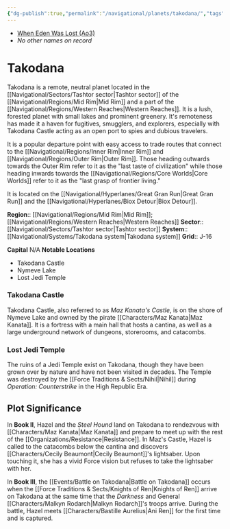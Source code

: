 ```yaml
---
{"dg-publish":true,"permalink":"/navigational/planets/takodana/","tags":["map","planet","midrim","western","tashtor","takodanasystem","greatgranrun","biox"]}
---
```


- [When Eden Was Lost (Ao3)](https://archiveofourown.org/works/19334440/chapters/45992584)
- *No other names on record* 
# Takodana

Takodana is a remote, neutral planet located in the [[Navigational/Sectors/Tashtor sector\|Tashtor sector]] of the [[Navigational/Regions/Mid Rim\|Mid Rim]] and a part of the [[Navigational/Regions/Western Reaches\|Western Reaches]]. It is a lush, forested planet with small lakes and prominent greenery. It's remoteness has made it a haven for fugitives, smugglers, and explorers, especially with Takodana Castle acting as an open port to spies and dubious travelers. 

It is a popular departure point with easy access to trade routes that connect to the [[Navigational/Regions/Inner Rim\|Inner Rim]] and [[Navigational/Regions/Outer Rim\|Outer Rim]]. Those heading outwards towards the Outer Rim refer to it as the "last taste of civilization" while those heading inwards towards the [[Navigational/Regions/Core Worlds\|Core Worlds]] refer to it as the "last grasp of frontier living." 

It is located on the [[Navigational/Hyperlanes/Great Gran Run\|Great Gran Run]] and the [[Navigational/Hyperlanes/Biox Detour\|Biox Detour]]. 

**Region**::  [[Navigational/Regions/Mid Rim\|Mid Rim]]; [[Navigational/Regions/Western Reaches\|Western Reaches]]
**Sector**::  [[Navigational/Sectors/Tashtor sector\|Tashtor sector]]
**System**::  [[Navigational/Systems/Takodana system\|Takodana system]]
**Grid**::  J-16

**Capital** N/A
**Notable Locations**
- Takodana Castle
- Nymeve Lake
- Lost Jedi Temple

### Takodana Castle

Takodana Castle, also referred to as *Maz Kanata's Castle*, is on the shore of Nymeve Lake and owned by the pirate [[Characters/Maz Kanata\|Maz Kanata]]. It is a fortress with a main hall that hosts a cantina, as well as a large underground network of dungeons, storerooms, and catacombs.
### Lost Jedi Temple

The ruins of a Jedi Temple exist on Takodana, though they have been grown over by nature and have not been visited in decades. The Temple was destroyed by the [[Force Traditions & Sects/Nihil\|Nihil]] during *Operation: Counterstrike* in the High Republic Era. 

## Plot Significance

In **Book II**, Hazel and the *Steel Hound* land on Takodana to rendezvous with [[Characters/Maz Kanata\|Maz Kanata]] and prepare to meet up with the rest of the [[Organizations/Resistance\|Resistance]]. In Maz's Castle, Hazel is called to the catacombs below the cantina and discovers [[Characters/Cecily Beaumont\|Cecily Beaumont]]'s lightsaber. Upon touching it, she has a vivid Force vision but refuses to take the lightsaber with her.

In **Book III**, the [[Events/Battle on Takodana\|Battle on Takodana]] occurs when the [[Force Traditions & Sects/Knights of Ren\|Knights of Ren]] arrive on Takodana at the same time that the *Darkness* and General [[Characters/Malkyn Rodarch\|Malkyn Rodarch]]'s troops arrive. During the battle, Hazel meets [[Characters/Bastille Aurelius\|Ani Ren]] for the first time and is captured.